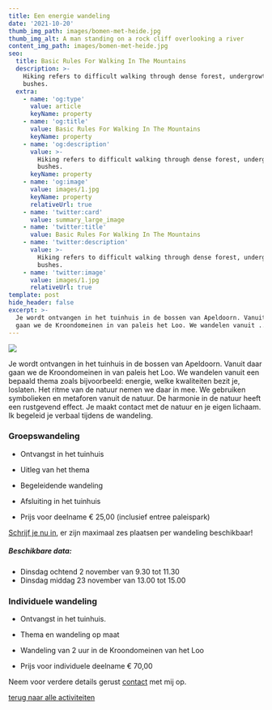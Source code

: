 ```yaml
---
title: Een energie wandeling
date: '2021-10-20'
thumb_img_path: images/bomen-met-heide.jpg
thumb_img_alt: A man standing on a rock cliff overlooking a river
content_img_path: images/bomen-met-heide.jpg
seo:
  title: Basic Rules For Walking In The Mountains
  description: >-
    Hiking refers to difficult walking through dense forest, undergrowth, or
    bushes.
  extra:
    - name: 'og:type'
      value: article
      keyName: property
    - name: 'og:title'
      value: Basic Rules For Walking In The Mountains
      keyName: property
    - name: 'og:description'
      value: >-
        Hiking refers to difficult walking through dense forest, undergrowth, or
        bushes.
      keyName: property
    - name: 'og:image'
      value: images/1.jpg
      keyName: property
      relativeUrl: true
    - name: 'twitter:card'
      value: summary_large_image
    - name: 'twitter:title'
      value: Basic Rules For Walking In The Mountains
    - name: 'twitter:description'
      value: >-
        Hiking refers to difficult walking through dense forest, undergrowth, or
        bushes.
    - name: 'twitter:image'
      value: images/1.jpg
      relativeUrl: true
template: post
hide_header: false
excerpt: >-
  Je wordt ontvangen in het tuinhuis in de bossen van Apeldoorn. Vanuit daar
  gaan we de Kroondomeinen in van paleis het Loo. We wandelen vanuit ...
---
```

![](/images/bomen-met-heide.jpg)

Je wordt ontvangen in het tuinhuis in de bossen van Apeldoorn. Vanuit daar gaan we de Kroondomeinen in van paleis het Loo. We wandelen vanuit een bepaald thema zoals bijvoorbeeld: energie, welke kwaliteiten bezit je, loslaten. Het ritme van de natuur nemen we daar in mee. We gebruiken symbolieken en metaforen vanuit de natuur. De harmonie in de natuur heeft een rustgevend effect. Je maakt contact met de natuur en je eigen lichaam. Ik begeleid je verbaal tijdens de wandeling.

### Groepswandeling

*   Ontvangst in het tuinhuis

*   Uitleg van het thema

*   Begeleidende wandeling

*   Afsluiting in het tuinhuis

*   Prijs voor deelname € 25,00 (inclusief entree paleispark)

[Schrijf je nu in](/contact), er zijn maximaal zes plaatsen per wandeling beschikbaar!

##### Beschikbare data:

*   Dinsdag ochtend 2 november van 9.30 tot 11.30
*   Dinsdag middag 23 november van 13.00 tot 15.00

<!---->

### Individuele wandeling

*   Ontvangst in het tuinhuis.
*   Thema en wandeling op maat

*   Wandeling van 2 uur in de Kroondomeinen van het Loo

*   Prijs voor individuele deelname € 70,00

Neem voor verdere details gerust [contact](/contact) met mij op.

[terug naar alle activiteiten](/diensten-voor-jou)
